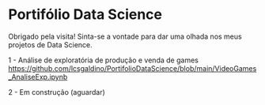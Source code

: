 # Portifólio Data Science

Obrigado pela visita! Sinta-se a vontade para dar uma olhada nos meus projetos de Data Science.


1 - Análise de exploratória de produção e venda de games
https://github.com/lcsgaldino/PortifolioDataScience/blob/main/VideoGames_AnaliseExp.ipynb

2 - Em construção
(aguardar)
